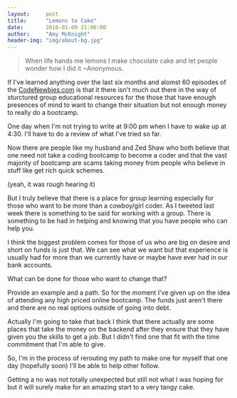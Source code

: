 ```yaml
---
layout:     post
title:      "Lemons to Cake"
date:       2016-01-09 21:06:00
author:     "Amy McKnight"
header-img: "img/about-bg.jpg"
---
```

>When life hands me lemons I make chocolate cake and let people wonder how I did it ~Anonymous.

If I've learned anything over the last six months and alomst 60 episodes of the [CodeNewbies.com](http://www.codenewbie.org/podcast) is that it there isn't much out there in the way of sturctured group educational resources for the those that have enough presences of mind to want to change their situation but not enough money to really do a bootcamp.

One day when I'm not trying to write at 9:00 pm when I have to wake up at 4:30. I'll have to do a review of what I've tried so far.

Now there are people like my husband and Zed Shaw who both believe that one need not take a coding bootcamp to become a coder and that the vast majority of bootcamp are scams taking money from people who believe in stuff like get rich quick schemes. 

(yeah, it was rough hearing it)

But I truly believe that there is a place for group learning especially for those who want to be more than a cowboy/girl coder. As I tweeted last week there is something to be said for working with a group. There is something to be had in helping and knowing that you have people who can help you. 

I think the biggest problem comes for those of us who are big on desire and short on funds is just that. We can see what we want but that experience is usually had for more than we currently have or maybe have ever had in our bank accounts. 

What can be done for those who want to change that?

Provide an example and a path. So for the moment I've given up on the idea of attending any high priced online bootcamp. The funds just aren't there and there are no real options outside of going into debt. 

Actually I'm going to take that back I think that there actually are some places that take the money on the backend after they ensure that they have given you the skills to get a job. But I didn't find one that fit with the time commitment that I'm able to give. 

So, I'm in the process of rerouting my path to make one for myself that one day (hopefully soon) I'll be able to help other follow. 

Getting a no was not totally unexpected but still not what I was hoping for but it will surely make for an amazing start to a very tangy cake.
